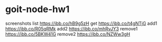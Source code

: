 # goit-node-hw1

screenshots
list https://ibb.co/hB9g5zH
get https://ibb.co/t4gNTjG
add1 https://ibb.co/R05qRMk
add2 https://ibb.co/mhRvJY3
remove1 https://ibb.co/5BKW41G
remove2 https://ibb.co/NZWw3gH
